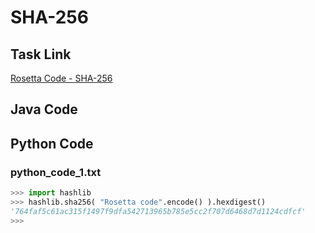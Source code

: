 # SHA-256

## Task Link
[Rosetta Code - SHA-256](https://rosettacode.org/wiki/SHA-256)

## Java Code
## Python Code
### python_code_1.txt
```python
>>> import hashlib
>>> hashlib.sha256( "Rosetta code".encode() ).hexdigest()
'764faf5c61ac315f1497f9dfa542713965b785e5cc2f707d6468d7d1124cdfcf'
>>>

```


